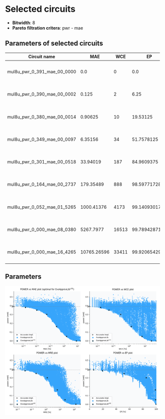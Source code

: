 
Selected circuits
===================
 - **Bitwidth**: 8
 - **Pareto filtration critera**: pwr - mae


Parameters of selected circuits
----------------------------

| Circuit name | MAE | WCE | EP | MRE | Download |
| --- |  --- | --- | --- | --- | --- | 
| mul8u_pwr_0_391_mae_00_0000 | 0.0 | 0 | 0.0 | 0.0 |  [Verilog generic](mul8u_pwr_0_391_mae_00_0000_gen.v) [Verilog PDK45](mul8u_pwr_0_391_mae_00_0000_pdk45.v)  [C](mul8u_pwr_0_391_mae_00_0000.c) |
| mul8u_pwr_0_390_mae_00_0002 | 0.125 | 2 | 6.25 | 0.0052957238 |  [Verilog generic](mul8u_pwr_0_390_mae_00_0002_gen.v) [Verilog PDK45](mul8u_pwr_0_390_mae_00_0002_pdk45.v)  [C](mul8u_pwr_0_390_mae_00_0002.c) |
| mul8u_pwr_0_380_mae_00_0014 | 0.90625 | 10 | 19.53125 | 0.0331777901 |  [Verilog generic](mul8u_pwr_0_380_mae_00_0014_gen.v) [Verilog PDK45](mul8u_pwr_0_380_mae_00_0014_pdk45.v)  [C](mul8u_pwr_0_380_mae_00_0014.c) |
| mul8u_pwr_0_349_mae_00_0097 | 6.35156 | 34 | 51.7578125 | 0.2009192796 |  [Verilog generic](mul8u_pwr_0_349_mae_00_0097_gen.v) [Verilog PDK45](mul8u_pwr_0_349_mae_00_0097_pdk45.v)  [C](mul8u_pwr_0_349_mae_00_0097.c) |
| mul8u_pwr_0_301_mae_00_0518 | 33.94019 | 187 | 84.9609375 | 1.2218503865 |  [Verilog generic](mul8u_pwr_0_301_mae_00_0518_gen.v) [Verilog PDK45](mul8u_pwr_0_301_mae_00_0518_pdk45.v)  [C](mul8u_pwr_0_301_mae_00_0518.c) |
| mul8u_pwr_0_164_mae_00_2737 | 179.35489 | 888 | 98.5977172852 | 6.2697124694 |  [Verilog generic](mul8u_pwr_0_164_mae_00_2737_gen.v) [Verilog PDK45](mul8u_pwr_0_164_mae_00_2737_pdk45.v)  [C](mul8u_pwr_0_164_mae_00_2737.c) |
| mul8u_pwr_0_052_mae_01_5265 | 1000.41376 | 4173 | 99.1409301758 | 21.9450561904 |  [Verilog generic](mul8u_pwr_0_052_mae_01_5265_gen.v) [Verilog PDK45](mul8u_pwr_0_052_mae_01_5265_pdk45.v)  [C](mul8u_pwr_0_052_mae_01_5265.c) |
| mul8u_pwr_0_000_mae_08_0380 | 5267.7977 | 16513 | 99.7894287109 | 126.976937328 |  [Verilog generic](mul8u_pwr_0_000_mae_08_0380_gen.v) [Verilog PDK45](mul8u_pwr_0_000_mae_08_0380_pdk45.v)  [C](mul8u_pwr_0_000_mae_08_0380.c) |
| mul8u_pwr_0_000_mae_16_4265 | 10765.26596 | 33411 | 99.9206542969 | 273.171936268 |  [Verilog generic](mul8u_pwr_0_000_mae_16_4265_gen.v) [Verilog PDK45](mul8u_pwr_0_000_mae_16_4265_pdk45.v)  [C](mul8u_pwr_0_000_mae_16_4265.c) |
    
Parameters
--------------
![Parameters figure](fig.png)
             
